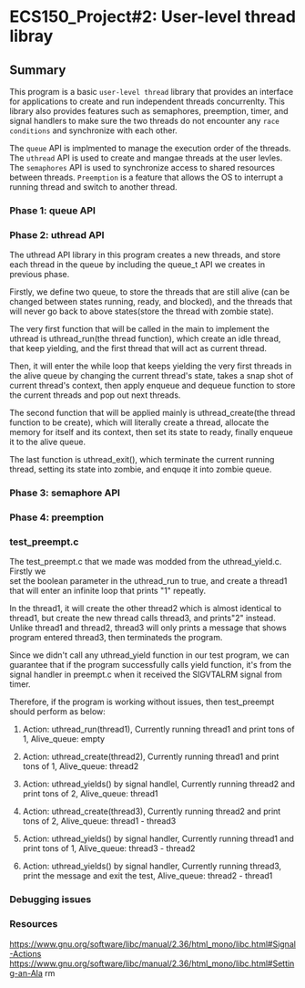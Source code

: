 # ECS150_Project#2: User-level thread libray

## Summary
This program is a basic `user-level thread` library that provides an interface for 
applications to create and run independent threads concurrenlty. This library also 
provides features such as semaphores, preemption, timer, and signal handlers to 
make sure the two threads do not encounter any `race conditions` and synchronize with 
each other. 

The `queue` API is implmented to manage the execution order of the threads. The `uthread` 
API is used to create and mangae threads at the user levles. The `semaphores` API is used 
to synchronize access to shared resources between threads. `Preemption` is a feature that 
allows the OS to interrupt a running thread and switch to another thread. 


### Phase 1: queue API



### Phase 2: uthread API
The uthread API library in this program creates a new threads, and store each 
thread in the queue by including the queue_t API we creates in previous phase.

Firstly, we define two queue, to store the threads that are still alive (can be
changed between states running, ready, and blocked), and the threads that will 
never go back to above states(store the thread with zombie state).

The very first function that will be called in the main to implement the 
uthread is uthread_run(the thread function), which create an idle thread, that 
keep yielding, and the first thread that will act as current thread.

Then, it will enter the while loop that keeps yielding the very first threads 
in the alive queue by changing the current thread's state, takes a snap shot of 
current thread's context, then apply enqueue and dequeue function to store the
current threads and pop out next threads. 

The second function that will be applied mainly is uthread_create(the thread 
function to be create), which will literally create a thread, allocate the 
memory for itself and its context, then set its state to ready, finally enqueue 
it to the alive queue.

The last function is uthread_exit(), which terminate the current running thread,
setting its state into zombie, and enquqe it into zombie queue.


### Phase 3: semaphore API




### Phase 4: preemption



### test_preempt.c

The test_preempt.c that we made was modded from the uthread_yield.c. Firstly we   
set the boolean parameter in the uthread_run to true, and create a thread1 that 
will enter an infinite loop that prints "1" repeatly.  

In the thread1, it will create the other thread2 which is almost identical to 
thread1, but create the new thread calls thread3, and prints"2" instead. 
Unlike thread1 and thread2, thread3 will only prints a message that shows 
program entered thread3, then terminateds the program.

Since we didn't call any uthread_yield function in our test program, we can 
guarantee that if the program successfully calls yield function, it's from the 
signal handler in preempt.c when it received the SIGVTALRM signal from timer.

Therefore, if the program is working without issues, then test_preempt should
perform as below:

1.  Action: uthread_run(thread1), Currently running thread1 and print tons of 1, 
Alive_queue: empty

2.  Action: uthread_create(thread2), Currently running thread1 and print tons 
of 1, Alive_queue: thread2

3.  Action: uthread_yields() by signal handlel, Currently running thread2 and 
print tons of 2, Alive_queue: thread1

4.  Action: uthread_create(thread3), Currently running thread2 and print tons of
2, Alive_queue: thread1 - thread3

5.  Action: uthread_yields() by signal handler, Currently running thread1 and 
print tons of 1, Alive_queue: thread3 - thread2

6.  Action: uthread_yields() by signal handler, Currently running thread3, print
 the message and exit the test, Alive_queue: thread2 - thread1







### Debugging issues






### Resources

https://www.gnu.org/software/libc/manual/2.36/html_mono/libc.html#Signal-Actions
https://www.gnu.org/software/libc/manual/2.36/html_mono/libc.html#Setting-an-Ala
rm
